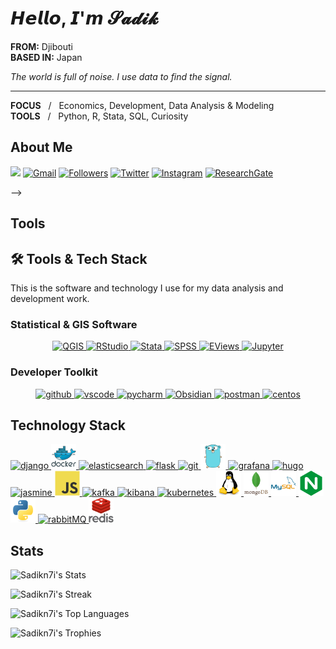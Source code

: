 # 𝙃𝙚𝙡𝙡𝙤, 𝙄'𝙢 𝓢𝓪𝓭𝓲𝓴
**FROM:** Djibouti <br>
**BASED IN:** Japan

*The world is full of noise. I use data to find the signal.*

---

**FOCUS** &nbsp; / &nbsp; Economics, Development, Data Analysis & Modeling <br>
**TOOLS** &nbsp; / &nbsp; Python, R, Stata, SQL, Curiosity


## About Me

[![](https://visitor-badge.laobi.icu/badge?page_id=Sadikn7i.Sadikn7i)](https://visitor-badge.laobi.icu/badge?page_id=Sadikn7i.Sadikn7i)
[![Gmail](https://img.shields.io/badge/-Gmail-c14438?style=flat&logo=Gmail&logoColor=white)](mailto:sadikaden1999@gmail.com)
[![Followers](https://img.shields.io/github/followers/Sadikn7i?style=social)](https://github.com/Sadikn7i?tab=followers)
[![Twitter](https://img.shields.io/badge/-Twitter-000000?style=flat&logo=x&logoColor=white)](https://x.com/sadikadendirir)
  [![Instagram](https://img.shields.io/badge/-Instagram-E4405F?style=flat&logo=instagram&logoColor=white)](https://www.instagram.com/sadiq_n7i/)
  [![ResearchGate](https://img.shields.io/badge/-ResearchGate-00CCBB?style=flat&logo=researchgate&logoColor=white)](https://www.researchgate.net/profile/Sadik-Dirir-2)
  
-->
## Tools

## 🛠️ Tools & Tech Stack

This is the software and technology I use for my data analysis and development work.

### Statistical & GIS Software

<p align="center">
  <a href="https://www.qgis.org/" target="_blank" rel="noreferrer"> 
    <img src="https://img.shields.io/badge/QGIS-589632?style=for-the-badge&logo=qgis&logoColor=white" alt="QGIS"/> 
  </a>
  <a href="https://posit.co/products/open-source/rstudio/" target="_blank" rel="noreferrer"> 
    <img src="https://img.shields.io/badge/RStudio-75AADB?style=for-the-badge&logo=rstudio&logoColor=white" alt="RStudio"/> 
  </a>
  <a href="https://www.stata.com/" target="_blank" rel="noreferrer"> 
    <img src="https://img.shields.io/badge/Stata-1A5F91?style=for-the-badge&logo=stata&logoColor=white" alt="Stata"/> 
  </a>
  <a href="https://www.spss-tutorials.com/" target="_blank" rel="noreferrer"> 
    <img src="https://img.shields.io/badge/SPSS-CC292F?style=for-the-badge&logo=ibm%20spss&logoColor=white" alt="SPSS"/> 
  </a>
  <a href="https://www.eviews.com/" target="_blank" rel="noreferrer"> 
    <img src="https://img.shields.io/badge/EViews-0D47A1?style=for-the-badge&logoColor=white" alt="EViews"/> 
  </a>
  <a href="https://jupyter.org/" target="_blank" rel="noreferrer">
    <img src="https://img.shields.io/badge/Jupyter-F37626?style=for-the-badge&logo=jupyter&logoColor=white" alt="Jupyter"/>
  </a>
</p>

### Developer Toolkit
<p align="center">
  <a href="https://github.com" target="_blank" rel="noreferrer"> 
    <img src="https://cdn.jsdelivr.net/gh/devicons/devicon/icons/github/github-original.svg" alt="github" width="40" height="40"/> 
  </a> 
  <a href="https://code.visualstudio.com/" target="_blank" rel="noreferrer"> 
    <img src="https://cdn.jsdelivr.net/gh/devicons/devicon/icons/vscode/vscode-original.svg" alt="vscode" width="40" height="40"/> 
  </a>
  <a href="https://www.pycharm.com/" target="_blank" rel="noreferrer"> 
    <img src="https://cdn.jsdelivr.net/gh/devicons/devicon/icons/pycharm/pycharm-original.svg" alt="pycharm" width="40" height="40"/> 
  </a>
  <a href="https://obsidian.md/" target="_blank" rel="noreferrer"> 
    <img src="https://obsidian.md/favicon.ico" alt="Obsidian" width="40" height="40"/> 
  </a>
  <a href="https://postman.com" target="_blank" rel="noreferrer"> 
    <img src="https://www.vectorlogo.zone/logos/getpostman/getpostman-icon.svg" alt="postman" width="40" height="40"/> 
  </a> 
  <a href="https://www.centos.org/" target="_blank" rel="noreferrer"> 
    <img src="https://cdn.jsdelivr.net/gh/devicons/devicon/icons/centos/centos-original.svg" alt="centos" width="40" height="40"/> 
  </a>
</p>

## Technology Stack

<a href="https://www.djangoproject.com/" target="_blank" rel="noreferrer"> <img src="https://cdn.worldvectorlogo.com/logos/django.svg" alt="django" width="40" height="40"/> </a> <a href="https://www.docker.com/" target="_blank" rel="noreferrer"> <img src="https://raw.githubusercontent.com/devicons/devicon/master/icons/docker/docker-original-wordmark.svg" alt="docker" width="40" height="40"/> </a> <a href="https://www.elastic.co" target="_blank" rel="noreferrer"> <img src="https://www.vectorlogo.zone/logos/elastic/elastic-icon.svg" alt="elasticsearch" width="40" height="40"/> </a> <a href="https://flask.palletsprojects.com/" target="_blank" rel="noreferrer"> <img src="https://www.vectorlogo.zone/logos/pocoo_flask/pocoo_flask-icon.svg" alt="flask" width="40" height="40"/> </a> <a href="https://git-scm.com/" target="_blank" rel="noreferrer"> <img src="https://www.vectorlogo.zone/logos/git-scm/git-scm-icon.svg" alt="git" width="40" height="40"/> </a> <a href="https://golang.org" target="_blank" rel="noreferrer"> <img src="https://raw.githubusercontent.com/devicons/devicon/master/icons/go/go-original.svg" alt="go" width="40" height="40"/> </a> <a href="https://grafana.com" target="_blank" rel="noreferrer"> <img src="https://www.vectorlogo.zone/logos/grafana/grafana-icon.svg" alt="grafana" width="40" height="40"/> </a> <a href="https://gohugo.io/" target="_blank" rel="noreferrer"> <img src="https://api.iconify.design/logos-hugo.svg" alt="hugo" width="40" height="40"/> </a> <a href="https://jasmine.github.io/" target="_blank" rel="noreferrer"> <img src="https://www.vectorlogo.zone/logos/jasmine/jasmine-icon.svg" alt="jasmine" width="40" height="40"/> </a> <a href="https://developer.mozilla.org/en-US/docs/Web/JavaScript" target="_blank" rel="noreferrer"> <img src="https://raw.githubusercontent.com/devicons/devicon/master/icons/javascript/javascript-original.svg" alt="javascript" width="40" height="40"/> </a> <a href="https://kafka.apache.org/" target="_blank" rel="noreferrer"> <img src="https://www.vectorlogo.zone/logos/apache_kafka/apache_kafka-icon.svg" alt="kafka" width="40" height="40"/> </a> <a href="https://www.elastic.co/kibana" target="_blank" rel="noreferrer"> <img src="https://www.vectorlogo.zone/logos/elasticco_kibana/elasticco_kibana-icon.svg" alt="kibana" width="40" height="40"/> </a> <a href="https://kubernetes.io" target="_blank" rel="noreferrer"> <img src="https://www.vectorlogo.zone/logos/kubernetes/kubernetes-icon.svg" alt="kubernetes" width="40" height="40"/> </a> <a href="https://www.linux.org/" target="_blank" rel="noreferrer"> <img src="https://raw.githubusercontent.com/devicons/devicon/master/icons/linux/linux-original.svg" alt="linux" width="40" height="40"/> </a> <a href="https://www.mongodb.com/" target="_blank" rel="noreferrer"> <img src="https://raw.githubusercontent.com/devicons/devicon/master/icons/mongodb/mongodb-original-wordmark.svg" alt="mongodb" width="40" height="40"/> </a> <a href="https://www.mysql.com/" target="_blank" rel="noreferrer"> <img src="https://raw.githubusercontent.com/devicons/devicon/master/icons/mysql/mysql-original-wordmark.svg" alt="mysql" width="40" height="40"/> </a> <a href="https://www.nginx.com" target="_blank" rel="noreferrer"> <img src="https://raw.githubusercontent.com/devicons/devicon/master/icons/nginx/nginx-original.svg" alt="nginx" width="40" height="40"/> </a> <a href="https://www.python.org" target="_blank" rel="noreferrer"> <img src="https://raw.githubusercontent.com/devicons/devicon/master/icons/python/python-original.svg" alt="python" width="40" height="40"/> </a> <a href="https://www.rabbitmq.com" target="_blank" rel="noreferrer"> <img src="https://www.vectorlogo.zone/logos/rabbitmq/rabbitmq-icon.svg" alt="rabbitMQ" width="40" height="40"/> </a> <a href="https://redis.io" target="_blank" rel="noreferrer"> <img src="https://raw.githubusercontent.com/devicons/devicon/master/icons/redis/redis-original-wordmark.svg" alt="redis" width="40" height="40"/> </a> 



## Stats

<p><img src="https://github-readme-stats.vercel.app/api?username=Sadikn7i&theme=material-palenight&hide_border=false&include_all_commits=true&count_private=true" alt="Sadikn7i's Stats" /></p>

<p><img src="https://github-readme-streak-stats.herokuapp.com/?user=Sadikn7i&theme=material-palenight&hide_border=false" alt="Sadikn7i's Streak" /></p>

<p><img src="https://github-readme-stats.vercel.app/api/top-langs/?username=Sadikn7i&theme=material-palenight&hide_border=false&include_all_commits=true&count_private=true&layout=compact" alt="Sadikn7i's Top Languages" /></p>

<p><img src="https://github-profile-trophy.vercel.app/?username=Sadikn7i&theme=dracula&no-frame=false&no-bg=false&margin-w=4" alt="Sadikn7i's Trophies" /></p>
